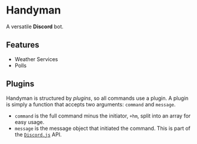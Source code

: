 # Handyman

A versatile **Discord** bot.

## Features

* Weather Services
* Polls

## Plugins

Handyman is structured by *plugins*, so all commands use a plugin.
A plugin is simply a function that accepts two arguments: `command` and `message`.

* `command` is the full command minus the initiator, `+hm`, split into an array for easy usage.
* `message` is the message object that initiated the command. This is part of the [`Discord.js`](http://discord.js.org) API.
